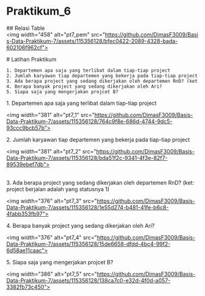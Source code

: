 # Praktikum_6
## Relasi Table 
 <img width="458" alt="pt7_pem" src="https://github.com/DimasF3009/Basis-Data-Praktikum-7/assets/115356128/bfec0422-2089-4328-bada-602106f962cf"> 
  
 # Latihan Praktikum 
 ``` 
 1. Departemen apa saja yang terlibat dalam tiap-tiap project 
 2. Jumlah karyawan tiap departemen yang bekerja pada tiap-tiap project 
 3. Ada berapa project yang sedang dikerjakan oleh departemen RnD? (ket: project berjalan adalah yang statusnya 1) 
 4. Berapa banyak project yang sedang dikerjakan oleh Ari? 
 5. Siapa saja yang mengerjakan projcet B? 
 ``` 
  
 1. Departemen apa saja yang terlibat dalam tiap-tiap project 
  
 <img width="381" alt="pt7_1" src="https://github.com/DimasF3009/Basis-Data-Praktikum-7/assets/115356128/764c9f8e-686d-4744-9dc5-93ccc9bcb57b"> 
  
  
 2. Jumlah karyawan tiap departemen yang bekerja pada tiap-tiap project 
  
 <img width="381" alt="pt7_2" src="https://github.com/DimasF3009/Basis-Data-Praktikum-7/assets/115356128/bda51f2c-9341-4f3e-82f7-89539ebef7db"> 
  
     
 3. Ada berapa project yang sedang dikerjakan oleh departemen RnD? (ket: project berjalan adalah yang statusnya 1) 
  
 <img width="376" alt="pt7_3" src="https://github.com/DimasF3009/Basis-Data-Praktikum-7/assets/115356128/1e55d274-b481-41fe-b6c8-4fabb353fb97"> 
  
  
 4. Berapa banyak project yang sedang dikerjakan oleh Ari? 
  
 <img width="376" alt="pt7_4" src="https://github.com/DimasF3009/Basis-Data-Praktikum-7/assets/115356128/15de6658-dfdd-4bc4-99f2-6d58ae11caac"> 
  
  
 5. Siapa saja yang mengerjakan projcet B? 
  
 <img width="386" alt="pt7_5" src="https://github.com/DimasF3009/Basis-Data-Praktikum-7/assets/115356128/138ca7c0-e32d-4f0d-a057-3382fb73c450">
